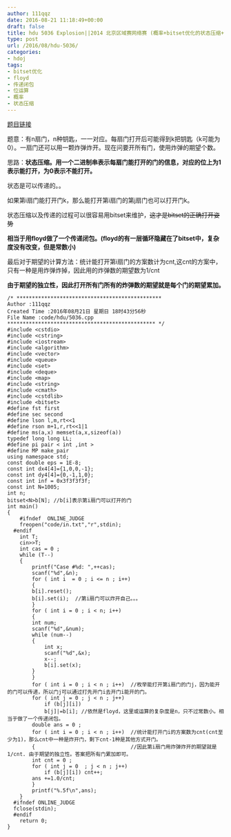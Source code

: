 ```yaml
---
author: 111qqz
date: 2016-08-21 11:18:49+00:00
draft: false
title: hdu 5036 Explosion||2014 北京区域赛网络赛 (概率+bitset优化的状态压缩+floyd传递闭包)
type: post
url: /2016/08/hdu-5036/
categories:
- hdoj
tags:
- bitset优化
- floyd
- 传递闭包
- 位运算
- 概率
- 状态压缩
---
```


[题目链接](http://acm.split.hdu.edu.cn/showproblem.php?pid=5036)

题意：有n扇门，n种钥匙，一一对应。每扇门打开后可能得到k把钥匙（k可能为0）。一扇门还可以用一颗炸弹炸开。现在问要开所有门，使用炸弹的期望个数。

思路：**状态压缩。用一个二进制串表示每扇门能打开的门的信息，对应的位上为1表示能打开，为0表示不能打开。**

状态是可以传递的。。

如果第i扇门能打开门k，那么能打开第i扇门的第j扇门也可以打开门k。

状态压缩以及传递的过程可以很容易用bitset来维护，<del>这才是bitset的正确打开姿势</del>

**相当于用floyd做了一个传递闭包。(floyd的有一层循环隐藏在了bitset中，复杂度没有改变，但是常数小)**

最后对于期望的计算方法：统计能打开第i扇门的方案数计为cnt,这cnt的方案中，只有一种是用炸弹炸掉，因此用的炸弹数的期望数为1/cnt

**由于期望的独立性，因此打开所有门所有的炸弹数的期望就是每个门的期望累加。**



    
    /* ***********************************************
    Author :111qqz
    Created Time :2016年08月21日 星期日 18时43分56秒
    File Name :code/hdu/5036.cpp
    ************************************************ */
    #include <cstdio>
    #include <cstring>
    #include <iostream>
    #include <algorithm>
    #include <vector>
    #include <queue>
    #include <set>
    #include <deque>
    #include <map>
    #include <string>
    #include <cmath>
    #include <cstdlib>
    #include <bitset>
    #define fst first
    #define sec second
    #define lson l,m,rt<<1
    #define rson m+1,r,rt<<1|1
    #define ms(a,x) memset(a,x,sizeof(a))
    typedef long long LL;
    #define pi pair < int ,int >
    #define MP make_pair
    using namespace std;
    const double eps = 1E-8;
    const int dx4[4]={1,0,0,-1};
    const int dy4[4]={0,-1,1,0};
    const int inf = 0x3f3f3f3f;
    const int N=1005;
    int n;
    bitset<N>b[N]; //b[i]表示第i扇门可以打开的门
    int main()
    {
    	#ifndef  ONLINE_JUDGE 
    	freopen("code/in.txt","r",stdin);
      #endif
    	int T;
    	cin>>T;
    	int cas = 0 ;
    	while (T--)
    	{
    	    printf("Case #%d: ",++cas);
    	    scanf("%d",&n);
    	    for ( int i  = 0 ; i <= n ; i++)
    	    {
    		b[i].reset();
    		b[i].set(i);  //第i扇门可以炸开自己。。。
    	    }
    	    for ( int i = 0 ; i < n; i++)
    	    {
    		int num;
    		scanf("%d",&num);
    		while (num--)
    		{
    		    int x;
    		    scanf("%d",&x);
    		    x--;
    		    b[i].set(x);
    		}
    	    }
    	    for ( int i = 0 ; i < n ; i++)  //枚举能打开第i扇门的门j，因为能开的门可以传递，所以门j可以通过打先开门i去开门i能开的门。
    		for ( int j = 0 ; j < n ; j++)
    		    if (b[j][i])
    			b[j]|=b[i]; //依然是floyd，这里或运算的复杂度是n，只不过常数小。相当于做了一个传递闭包。
    	    double ans = 0 ;
    	    for ( int i = 0 ; i < n ; i++)  //统计能打开门i的方案数为cnt(cnt至少为1)，那么cnt中一种是炸开门，剩下cnt-1种是其他方式开门。
    	    {                               //因此第i扇门用炸弹炸开的期望就是1/cnt. 由于期望的独立性。答案把所有门累加即可。
    		int cnt = 0 ;
    		for ( int j = 0  ; j < n ; j++)
    		    if (b[j][i]) cnt++;
    		ans +=1.0/cnt;
    	    }
    	    printf("%.5f\n",ans);
    	}
      #ifndef ONLINE_JUDGE  
      fclose(stdin);
      #endif
        return 0;
    }
    















